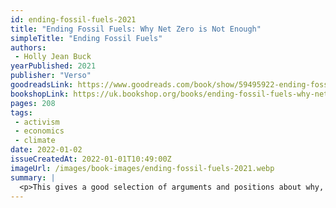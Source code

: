 ```yaml
---
id: ending-fossil-fuels-2021
title: "Ending Fossil Fuels: Why Net Zero is Not Enough"
simpleTitle: "Ending Fossil Fuels"
authors: 
 - Holly Jean Buck
yearPublished: 2021
publisher: "Verso"
goodreadsLink: https://www.goodreads.com/book/show/59495922-ending-fossil-fuels
bookshopLink: https://uk.bookshop.org/books/ending-fossil-fuels-why-net-zero-is-not-enough/9781839762345
pages: 208
tags: 
 - activism 
 - economics 
 - climate
date: 2022-01-02
issueCreatedAt: 2022-01-01T10:49:00Z
imageUrl: /images/book-images/ending-fossil-fuels-2021.webp
summary: | 
  <p>This gives a good selection of arguments and positions about why, naturally, it's not simply enough for policy makers and activists to focus on "net-zero" policies for carbon, but in fact we need to totally abolish fossil fuels. It makes a very strong argument, and is really quite good reading. Highly recommended!</p>
---
```


